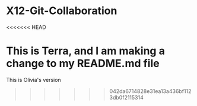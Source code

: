 # X12-Git-Collaboration

<<<<<<< HEAD





This is Terra, and I am making a change to my README.md file
=======
This is Olivia's version
>>>>>>> 042da6714828e31ea13a436bf1123db0f2115314

